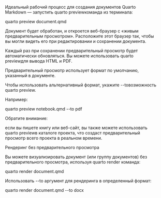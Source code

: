 Идеальный рабочий процесс для создания документов Quarto Markdown — запустить quarto previewкоманда из терминала:

quarto preview document.qmd

Документ будет обработан, и откроется веб-браузер с «живым предварительным просмотром». Расположите этот браузер так, чтобы вы могли видеть его при редактировании и сохранении документа.

Каждый раз при сохранении предварительный просмотр будет автоматически обновляться. Вы можете использовать quarto previewдля вывода HTML и PDF.

Предварительный просмотр использует формат по умолчанию, указанный в документе.

Чтобы использовать альтернативный формат, укажите --toвозможность quarto preview.

Например:

quarto preview notebook.qmd --to pdf

Обратите внимание: 

если вы пишете книгу или веб-сайт, вы также можете использовать quarto previewв каталоге проекта, что создаст предварительный просмотр всего проекта в реальном времени.

Рендеринг без предварительного просмотра

Вы можете визуализировать документ (или группу документов) без предварительного просмотра, используя quarto render команда:

quarto render document.qmd

Использовать --to аргумент для рендеринга в определенный формат:

quarto render document.qmd --to docx
